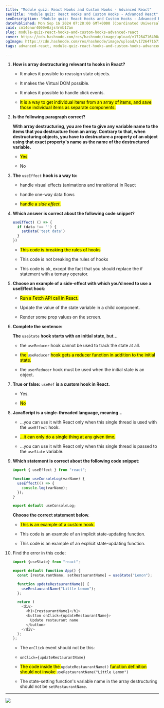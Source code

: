 ```yaml
---
title: "Module quiz: React Hooks and Custom Hooks - Advanced React"
seoTitle: "Module quiz: React Hooks and Custom Hooks - Advanced React"
seoDescription: "Module quiz: React Hooks and Custom Hooks - Advanced React"
datePublished: Mon Sep 16 2024 07:28:00 GMT+0000 (Coordinated Universal Time)
cuid: cm14onur4000v0ajs4rmb17an
slug: module-quiz-react-hooks-and-custom-hooks-advanced-react
cover: https://cdn.hashnode.com/res/hashnode/image/upload/v1726471640843/82284a21-3b9e-4ab2-a071-fea55c7f4471.jpeg
ogImage: https://cdn.hashnode.com/res/hashnode/image/upload/v1726471671456/8ec0fdf4-27b2-4e8c-83e3-4080ffa5dc5a.jpeg
tags: advanced-react, module-quiz-react-hooks-and-custom-hooks-advanced-react

---
```


1. **How is array destructuring relevant to hooks in React?**
    
    * It makes it possible to reassign state objects.
        
    * It makes the Virtual DOM possible.
        
    * It makes it possible to handle click events.
        
    * <mark>It is a way to get individual items from an array of items, and save those individual items as separate components.</mark>
        
2. **Is the following paragraph correct?**
    
    **With array destructuring, you are free to give any variable name to the items that you destructure from an array. Contrary to that, when destructuring objects, you have to destructure a property of an object using that exact property's name as the name of the destructured variable.**
    
    * <mark>Yes</mark>
        
    * No
        
3. **The** `useEffect` **hook is a way to:**
    
    * handle visual effects (animations and transitions) in React
        
    * handle one-way data flows
        
    * <mark>handle a </mark> *<mark>side effect</mark>*<mark>.</mark>
        
4. **Which answer is correct about the following code snippet?**
    
    ```javascript
    useEffect( () => {
      if (data !== '') {
        setData('test data')
      }
    })
    ```
    
    * <mark>This code is breaking the rules of hooks</mark>
        
    * This code is not breaking the rules of hooks
        
    * This code is ok, except the fact that you should replace the if statement with a ternary operator.
        
5. **Choose an example of a side-effect with which you’d need to use a useEffect hook:**
    
    * <mark>Run a Fetch API call in React.</mark>
        
    * Update the value of the state variable in a child component.
        
    * Render some prop values on the screen.
        
6. **Complete the sentence:**
    
    **The** `useState` **hook starts with an initial state, but...**
    
    * the `useReducer` hook cannot be used to track the state at all.
        
    * <mark>the </mark> `useReducer` <mark> hook gets a reducer function in addition to the initial state.</mark>
        
    * the `userReducer` hook must be used when the initial state is an object.
        
7. **True or false:** `useRef` **is a custom hook in React.**
    
    * Yes.
        
    * <mark>No</mark>
        
8. **JavaScript is a single-threaded language, meaning...**
    
    * ...you can use it with React only when this single thread is used with the `useEffect` hook.
        
    * <mark>...it can only do a single thing at any given time.</mark>
        
    * ...you can use it with React only when this single thread is passed to the `useState` variable.
        
9. **Which statement is correct about the following code snippet:**
    
    ```javascript
    import { useEffect } from "react";
    
    function useConsoleLog(varName) {
      useEffect(() => {
        console.log(varName);
      });
    }
    
    export default useConsoleLog;
    ```
    
    **Choose the correct statement below.**
    
    * <mark>This is an example of a custom hook.</mark>
        
    * This code is an example of an implicit state-updating function.
        
    * This code is an example of an explicit state-updating function.
        
10. Find the error in this code:
    
    ```javascript
    import {useState} from "react";
    
    export default function App() {
      const [restaurantName, setRestaurantName] = useState("Lemon");
    
      function updateRestaurantName() {
        useRestaurantName("Little Lemon");
      };
    
      return (
        <div>
          <h1>{restaurantName}</h1>
          <button onClick={updateRestaurantName}>
            Update restaurant name
          </button>
        </div>
      );
    };
    ```
    
    * The `onClick` event should not be this:
        
    * `onClick={updateRestaurantName}`
        
    * <mark>The code inside the </mark> `updateRestaurantName()` <mark> function definition should not invoke </mark> `useRestaurantName("Little Lemon")`
        
    * The state-setting function's variable name in the array destructuring should not be `setRestaurantName`.
        

---

![]( align="center")